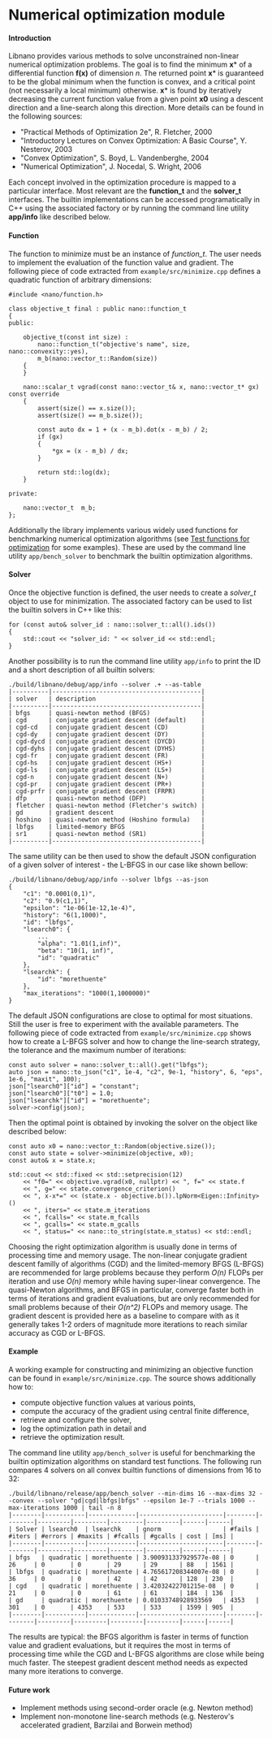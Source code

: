 # Numerical optimization module


#### Introduction

Libnano provides various methods to solve unconstrained non-linear numerical optimization problems. The goal is to find the minimum **x*** of a differential function **f(x)** of dimension *n*. The returned point **x*** is guaranteed to be the global minimum when the function is convex, and a critical point (not necessarily a local minimum) otherwise. **x*** is found by iteratively decreasing the current function value from a given point **x0** using a descent direction and a line-search along this direction. More details can be found in the following sources:


* "Practical Methods of Optimization 2e", R. Fletcher, 2000
* "Introductory Lectures on Convex Optimization: A Basic Course", Y. Nesterov, 2003
* "Convex Optimization", S. Boyd, L. Vandenberghe, 2004
* "Numerical Optimization", J. Nocedal, S. Wright, 2006


Each concept involved in the optimization procedure is mapped to a particular interface. Most relevant are the **function_t** and the **solver_t** interfaces. The builtin implementations can be accessed programatically in C++ using the associated factory or by running the command line utility **app/info** like described below.


#### Function

The function to minimize must be an instance of *function_t*. The user needs to implement the evaluation of the function value and gradient. The following piece of code extracted from ```example/src/minimize.cpp``` defines a quadratic function of arbitrary dimensions:

```
#include <nano/function.h>

class objective_t final : public nano::function_t
{
public:

    objective_t(const int size) :
        nano::function_t("objective's name", size, nano::convexity::yes),
        m_b(nano::vector_t::Random(size))
    {
    }

    nano::scalar_t vgrad(const nano::vector_t& x, nano::vector_t* gx) const override
    {
        assert(size() == x.size());
        assert(size() == m_b.size());

        const auto dx = 1 + (x - m_b).dot(x - m_b) / 2;
        if (gx)
        {
            *gx = (x - m_b) / dx;
        }

        return std::log(dx);
    }

private:

    nano::vector_t  m_b;
};
```

Additionally the library implements various widely used functions for benchmarking numerical optimization algorithms (see [Test functions for optimization](https://en.wikipedia.org/wiki/Test_functions_for_optimization) for some examples). These are used by the command line utility ```app/bench_solver``` to benchmark the builtin optimization algorithms.


#### Solver

Once the objective function is defined, the user needs to create a *solver_t* object to use for minimization. The associated factory can be used to list the builtin solvers in C++ like this:

```
for (const auto& solver_id : nano::solver_t::all().ids())
{
    std::cout << "solver_id: " << solver_id << std::endl;
}
```

Another possibility is to run the command line utility ```app/info``` to print the ID and a short description of all builtin solvers:
```
./build/libnano/debug/app/info --solver .+ --as-table
|----------|-----------------------------------------|
| solver   | description                             |
|----------|-----------------------------------------|
| bfgs     | quasi-newton method (BFGS)              |
| cgd      | conjugate gradient descent (default)    |
| cgd-cd   | conjugate gradient descent (CD)         |
| cgd-dy   | conjugate gradient descent (DY)         |
| cgd-dycd | conjugate gradient descent (DYCD)       |
| cgd-dyhs | conjugate gradient descent (DYHS)       |
| cgd-fr   | conjugate gradient descent (FR)         |
| cgd-hs   | conjugate gradient descent (HS+)        |
| cgd-ls   | conjugate gradient descent (LS+)        |
| cgd-n    | conjugate gradient descent (N+)         |
| cgd-pr   | conjugate gradient descent (PR+)        |
| cgd-prfr | conjugate gradient descent (FRPR)       |
| dfp      | quasi-newton method (DFP)               |
| fletcher | quasi-newton method (Fletcher's switch) |
| gd       | gradient descent                        |
| hoshino  | quasi-newton method (Hoshino formula)   |
| lbfgs    | limited-memory BFGS                     |
| sr1      | quasi-newton method (SR1)               |
|----------|-----------------------------------------|
```

The same utility can be then used to show the default JSON configuration of a given solver of interest - the L-BFGS in our case like shown bellow:
```
./build/libnano/debug/app/info --solver lbfgs --as-json
{
    "c1": "0.0001(0,1)",
    "c2": "0.9(c1,1)",
    "epsilon": "1e-06(1e-12,1e-4)",
    "history": "6(1,1000)",
    "id": "lbfgs",
    "lsearch0": {
        ...
        "alpha": "1.01(1,inf)",
        "beta": "10(1, inf)",
        "id": "quadratic"
    },
    "lsearchk": {
        "id": "morethuente"
    },
    "max_iterations": "1000(1,1000000)"
}
```

The default JSON configurations are close to optimal for most situations. Still the user is free to experiment with the available parameters. The following piece of code extracted from ```example/src/minimize.cpp``` shows how to create a L-BFGS solver and how to change the line-search strategy, the tolerance and the maximum number of iterations: 
```
const auto solver = nano::solver_t::all().get("lbfgs");
auto json = nano::to_json("c1", 1e-4, "c2", 9e-1, "history", 6, "eps", 1e-6, "maxit", 100);
json["lsearch0"]["id"] = "constant";
json["lsearch0"]["t0"] = 1.0;
json["lsearchk"]["id"] = "morethuente";
solver->config(json);
```

Then the optimal point is obtained by invoking the solver on the object like described below:
```
const auto x0 = nano::vector_t::Random(objective.size());
const auto state = solver->minimize(objective, x0);
const auto& x = state.x;

std::cout << std::fixed << std::setprecision(12)
    << "f0=" << objective.vgrad(x0, nullptr) << ", f=" << state.f
    << ", g=" << state.convergence_criterion()
    << ", x-x*=" << (state.x - objective.b()).lpNorm<Eigen::Infinity>()
    << ", iters=" << state.m_iterations
    << ", fcalls=" << state.m_fcalls
    << ", gcalls=" << state.m_gcalls
    << ", status=" << nano::to_string(state.m_status) << std::endl;
```


Choosing the right optimization algorithm is usually done in terms of processing time and memory usage. The non-linear conjugate gradient descent familly of algorithms (CGD) and the limited-memory BFGS (L-BFGS) are recommended for large problems because they perform *O(n)* FLOPs per iteration and use *O(n)* memory while having super-linear convergence. The quasi-Newton algorithms, and BFGS in particular, converge faster both in terms of iterations and gradient evaluations, but are only recommended for small problems because of their *O(n^2)* FLOPs and memory usage. The gradient descent is provided here as a baseline to compare with as it generally takes 1-2 orders of magnitude more iterations to reach similar accuracy as CGD or L-BFGS.


#### Example


A working example for constructing and minimizing an objective function can be found in ```example/src/minimize.cpp```. The source shows additionally how to:
* compute objective function values at various points,
* compute the accuracy of the gradient using central finite difference,
* retrieve and configure the solver,
* log the optimization path in detail and
* retrieve the optimization result.


The command line utility ```app/bench_solver``` is useful for benchmarking the builtin optimization algorithms on standard test functions. The following run compares 4 solvers on all convex builtin functions of dimensions from 16 to 32:
```
./build/libnano/release/app/bench_solver --min-dims 16 --max-dims 32 --convex --solver "gd|cgd|lbfgs|bfgs" --epsilon 1e-7 --trials 1000 --max-iterations 1000 | tail -n 8
|--------|-----------|-------------|-----------------------|--------|--------|---------|---------|---------|---------|------|------|
| Solver | lsearch0  | lsearchk    | gnorm                 | #fails | #iters | #errors | #maxits | #fcalls | #gcalls | cost | [ms] |
|--------|-----------|-------------|-----------------------|--------|--------|---------|---------|---------|---------|------|------|
| bfgs   | quadratic | morethuente | 3.900931337929577e-08 | 0      | 26     | 0       | 0       | 29      | 29      | 88   | 1561 |
| lbfgs  | quadratic | morethuente | 4.765617208344007e-08 | 0      | 36     | 0       | 0       | 42      | 42      | 128  | 230  |
| cgd    | quadratic | morethuente | 3.42032422701215e-08  | 0      | 21     | 0       | 0       | 61      | 61      | 184  | 136  |
| gd     | quadratic | morethuente | 0.01033748928933569   | 4353   | 301    | 0       | 4353    | 533     | 533     | 1599 | 905  |
|--------|-----------|-------------|-----------------------|--------|--------|---------|---------|---------|---------|------|------|
```
The results are typical: the BFGS algorithm is faster in terms of function value and gradient evaluations, but it requires the most in terms of processing time while the CGD and L-BFGS algorithms are close while being much faster. The steepest gradient descent method needs as expected many more iterations to converge.


#### Future work

* Implement methods using second-order oracle (e.g. Newton method)
* Implement non-monotone line-search methods (e.g. Nesterov's accelerated gradient, Barzilai and Borwein method)
